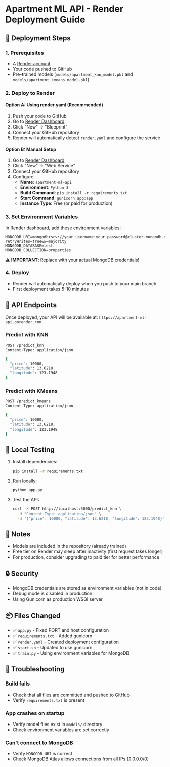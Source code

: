 # Apartment ML API - Render Deployment Guide

## 🚀 Deployment Steps

### 1. Prerequisites
- A [Render account](https://render.com)
- Your code pushed to GitHub
- Pre-trained models (`models/apartment_knn_model.pkl` and `models/apartment_kmeans_model.pkl`)

### 2. Deploy to Render

#### Option A: Using render.yaml (Recommended)
1. Push your code to GitHub
2. Go to [Render Dashboard](https://dashboard.render.com)
3. Click "New" → "Blueprint"
4. Connect your GitHub repository
5. Render will automatically detect `render.yaml` and configure the service

#### Option B: Manual Setup
1. Go to [Render Dashboard](https://dashboard.render.com)
2. Click "New" → "Web Service"
3. Connect your GitHub repository
4. Configure:
   - **Name**: `apartment-ml-api`
   - **Environment**: `Python 3`
   - **Build Command**: `pip install -r requirements.txt`
   - **Start Command**: `gunicorn app:app`
   - **Instance Type**: Free (or paid for production)

### 3. Set Environment Variables
In Render dashboard, add these environment variables:

```
MONGODB_URI=mongodb+srv://your_username:your_password@cluster.mongodb.net/?retryWrites=true&w=majority
MONGODB_DATABASE=test
MONGODB_COLLECTION=properties
```

⚠️ **IMPORTANT**: Replace with your actual MongoDB credentials!

### 4. Deploy
- Render will automatically deploy when you push to your main branch
- First deployment takes 5-10 minutes

## 📡 API Endpoints

Once deployed, your API will be available at: `https://apartment-ml-api.onrender.com`

### Predict with KNN
```bash
POST /predict_knn
Content-Type: application/json

{
  "price": 10000,
  "latitude": 13.6218,
  "longitude": 123.1948
}
```

### Predict with KMeans
```bash
POST /predict_kmeans
Content-Type: application/json

{
  "price": 10000,
  "latitude": 13.6218,
  "longitude": 123.1948
}
```

## 🔧 Local Testing

1. Install dependencies:
   ```bash
   pip install -r requirements.txt
   ```

2. Run locally:
   ```bash
   python app.py
   ```

3. Test the API:
   ```bash
   curl -X POST http://localhost:5000/predict_knn \
     -H "Content-Type: application/json" \
     -d '{"price": 10000, "latitude": 13.6218, "longitude": 123.1948}'
   ```

## 📝 Notes

- Models are included in the repository (already trained)
- Free tier on Render may sleep after inactivity (first request takes longer)
- For production, consider upgrading to paid tier for better performance

## 🔒 Security
- MongoDB credentials are stored as environment variables (not in code)
- Debug mode is disabled in production
- Using Gunicorn as production WSGI server

## 📦 Files Changed
- ✅ `app.py` - Fixed PORT and host configuration
- ✅ `requirements.txt` - Added gunicorn
- ✅ `render.yaml` - Created deployment configuration
- ✅ `start.sh` - Updated to use gunicorn
- ✅ `train.py` - Using environment variables for MongoDB

## 🐛 Troubleshooting

### Build fails
- Check that all files are committed and pushed to GitHub
- Verify `requirements.txt` is present

### App crashes on startup
- Verify model files exist in `models/` directory
- Check environment variables are set correctly

### Can't connect to MongoDB
- Verify `MONGODB_URI` is correct
- Check MongoDB Atlas allows connections from all IPs (0.0.0.0/0)
